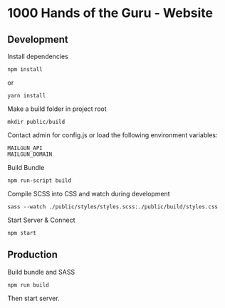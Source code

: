 # 1000 Hands of the Guru - Website

## Development

Install dependencies
```
npm install
```

or

```
yarn install
```

Make a build folder in project root

```
mkdir public/build
```

Contact admin for config.js or load the following environment variables:
```
MAILGUN_API
MAILGUN_DOMAIN
```

Build Bundle

```
npm run-script build
```

Compile SCSS into CSS and watch during development

```
sass --watch ./public/styles/styles.scss:./public/build/styles.css
```

Start Server & Connect
```
npm start
```

## Production
Build bundle and SASS
```
npm run build
```

Then start server.
